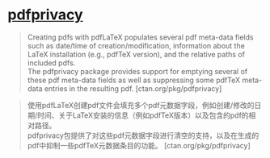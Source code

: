 # [pdfprivacy](https://www.ctan.org/pkg/pdfprivacy)

> Creating pdfs with pdfLaTeX populates several pdf meta-data fields such as date/time of creation/modification, information about the LaTeX installation (e.g., pdfTeX version), and the relative paths of included pdfs.  
> The pdfprivacy package provides support for emptying several of these pdf meta-data fields as well as suppressing some pdfTeX meta-data entries in the resulting pdf. [ctan.org/pkg/pdfprivacy]

> 使用pdfLaTeX创建pdf文件会填充多个pdf元数据字段，例如创建/修改的日期/时间、关于LaTeX安装的信息（例如pdfTeX版本）以及包含的pdf的相对路径。  
> pdfprivacy包提供了对这些pdf元数据字段进行清空的支持，以及在生成的pdf中抑制一些pdfTeX元数据条目的功能。 [ctan.org/pkg/pdfprivacy]
